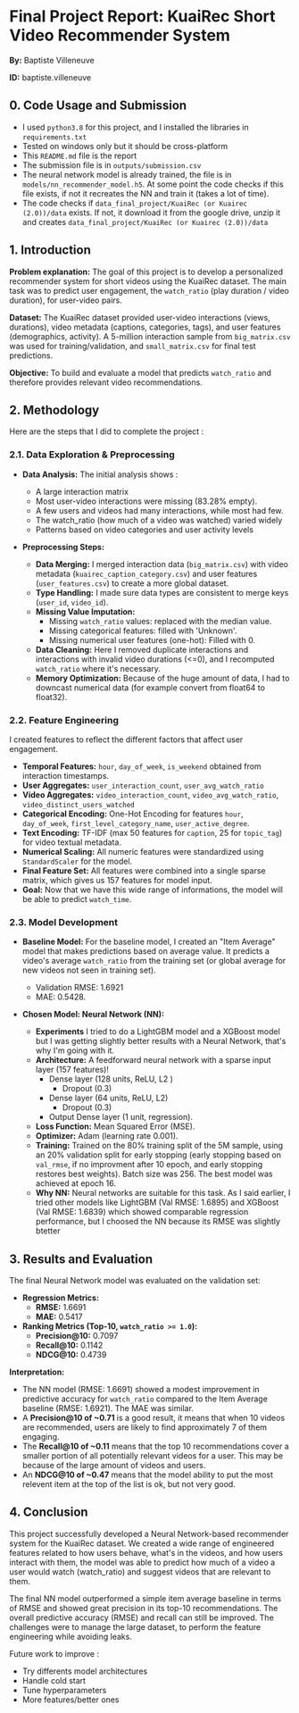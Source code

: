 # Final Project Report: KuaiRec Short Video Recommender System

**By:** Baptiste Villeneuve

**ID:** baptiste.villeneuve

## 0. Code Usage and Submission
* I used `python3.8` for this project, and I installed the libraries in `requirements.txt`
* Tested on windows only but it should be cross-platform
* This `README.md` file is the report
* The submission file is in `outputs/submission.csv`
* The neural network model is already trained, the file is in `models/nn_recommender_model.h5`. At some point the code checks if this file exists, if not it recreates the NN and train it (takes a lot of time).
* The code checks if `data_final_project/KuaiRec (or Kuairec (2.0))/data` exists. If not, it download it from the google drive, unzip it and creates `data_final_project/KuaiRec (or Kuairec (2.0))/data`


## 1. Introduction

**Problem explanation:** The goal of this project is to develop a personalized recommender system for short videos using the KuaiRec dataset. The main task was to predict user engagement, the `watch_ratio` (play duration / video duration), for user-video pairs.

**Dataset:** The KuaiRec dataset provided user-video interactions (views, durations), video metadata (captions, categories, tags), and user features (demographics, activity). A 5-million interaction sample from `big_matrix.csv` was used for training/validation, and `small_matrix.csv` for final test predictions.

**Objective:** To build and evaluate a model that predicts `watch_ratio` and therefore provides relevant video recommendations.

## 2. Methodology

Here are the steps that I did to complete the project :

### 2.1. Data Exploration & Preprocessing
*   **Data Analysis:** The initial analysis shows :
    - A large interaction matrix 
    - Most user-video interactions were missing (83.28% empty).
    - A few users and videos had many interactions, while most had few.
    - The watch_ratio (how much of a video was watched) varied widely
    - Patterns based on video categories and user activity levels

*   **Preprocessing Steps:**
    *   **Data Merging:** I merged interaction data (`big_matrix.csv`) with video metadata (`kuairec_caption_category.csv`) and user features (`user_features.csv`) to create a more global dataset.
    *   **Type Handling:** I made sure data types are consistent to merge keys (`user_id`, `video_id`).
    *   **Missing Value Imputation:**
        *   Missing  `watch_ratio` values: replaced with the median value.
        *   Missing categorical features: filled with 'Unknown'.
        *   Missing numerical user features (one-hot): Filled with 0.
    *   **Data Cleaning:** Here I removed duplicate interactions and interactions with invalid video durations (<=0), and I recomputed `watch_ratio` where it's necessary.
    *   **Memory Optimization:** Because of the huge amount of data, I had to downcast numerical data (for example convert from float64 to float32).

### 2.2. Feature Engineering
I created features to reflect the different factors that affect user engagement.
*   **Temporal Features:** `hour`, `day_of_week`, `is_weekend` obtained from interaction timestamps.
*   **User Aggregates:** `user_interaction_count`, `user_avg_watch_ratio`
*   **Video Aggregates:** `video_interaction_count`, `video_avg_watch_ratio`, `video_distinct_users_watched`
*   **Categorical Encoding:** One-Hot Encoding for features `hour`, `day_of_week`, `first_level_category_name`, `user_active_degree`.
*   **Text Encoding:** TF-IDF (max 50 features for `caption`, 25 for `topic_tag`) for video textual metadata.
*   **Numerical Scaling:** All numeric features were standardized using `StandardScaler` for the model.
*   **Final Feature Set:** All features were combined into a single sparse matrix, which gives us 157 features for model input.
*   **Goal:** Now that we have this wide range of informations, the model will be able to predict `watch_time`.

### 2.3. Model Development
*   **Baseline Model:** For the baseline model, I created an "Item Average" model that makes predictions based on average value. It predicts a video's average `watch_ratio` from the training set (or global average for new videos not seen in training set).

    *   Validation RMSE: 1.6921
    *   MAE: 0.5428.
*   **Chosen Model: Neural Network (NN):**
    *   **Experiments** I tried to do a LightGBM model and a XGBoost model but I was getting slightly better results with a Neural Network, that's why I'm going with it.
    *   **Architecture:** A feedforward neural network with a sparse input layer (157 features)!
        *   Dense layer (128 units, ReLU, L2 )
            *   Dropout (0.3)
        *   Dense layer (64 units, ReLU, L2)
            *   Dropout (0.3)
        *   Output Dense layer (1 unit, regression).
    *   **Loss Function:** Mean Squared Error (MSE).
    *   **Optimizer:** Adam (learning rate 0.001).
    *   **Training:** Trained on the 80% training split of the 5M sample, using an 20% validation split for early stopping (early stopping based on `val_rmse`, if no improvment after 10 epoch, and early stopping restores best weights). Batch size was 256. The best model was achieved at epoch 16.
    *   **Why NN:** Neural networks are suitable for this task. As I said earlier, I tried other models like LightGBM (Val RMSE: 1.6895) and XGBoost (Val RMSE: 1.6839) which showed comparable regression performance, but I choosed the NN because its RMSE was slightly btetter

## 3. Results and Evaluation

The final Neural Network model was evaluated on the validation set:

*   **Regression Metrics:**
    *   **RMSE:** 1.6691
    *   **MAE:** 0.5417
*   **Ranking Metrics (Top-10, `watch_ratio >= 1.0`):**
    *   **Precision@10:** 0.7097
    *   **Recall@10:** 0.1142
    *   **NDCG@10:** 0.4739

**Interpretation:**
*   The NN model (RMSE: 1.6691) showed a modest improvement in predictive accuracy for `watch_ratio` compared to the Item Average baseline (RMSE: 1.6921). The MAE was similar.
*   A **Precision@10 of ~0.71** is a good result, it means that when 10 videos are recommended, users are likely to find approximately 7 of them engaging.
*   The **Recall@10 of ~0.11** means that the top 10 recommendations cover a smaller portion of all potentially relevant videos for a user. This may be because of the large amount of videos and users.
*   An **NDCG@10 of ~0.47** means that the model ability to put the most relevent item at the top of the list is ok, but not very good.

## 4. Conclusion

This project successfully developed a Neural Network-based recommender system for the KuaiRec dataset. We created a wide range of engineered features related to how users behave, what's in the videos, and how users interact with them, the model was able to predict how much of a video a user would watch (watch_ratio) and suggest videos that are relevant to them.

The final NN model outperformed a simple item average baseline in terms of RMSE and showed great precision in its top-10
recommendations. 
The overall predictive accuracy (RMSE) and recall can still be improved.
The challenges were to manage the large dataset, to perform the feature engineering while avoiding leaks.

Future work to improve : 
* Try differents model architectures
* Handle cold start
* Tune hyperparameters
* More features/better ones

